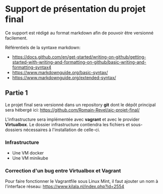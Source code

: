 # Support de présentation du projet final

Ce support est rédigé au format markdown afin de pouvoir être versionné facilement.

Référentiels de la syntaxe markdown:

- <https://docs.github.com/en/get-started/writing-on-github/getting-started-with-writing-and-formatting-on-github/basic-writing-and-formatting-syntax4>
- <https://www.markdownguide.org/basic-syntax/>
- <https://www.markdownguide.org/extended-syntax/>

## Partie 1

Le projet final sera versionné dans un repository **git** dont le dépôt principal sera hébergé ici:
<https://github.com/Romain-Revel/ajc-projet-final/>

L'infrastructure sera implémentée avec **vagrant** et avec le provider **Virtualbox**. Le dossier infrastructure contiendra les fichiers et sous-dossiers nécessaires à l'installation de celle-ci.

### Infrastructure

- Une VM docker
- Une VM minikube

### Correction d'un bug entre Virtualbox et Vagrant

Pour faire fonctionner le Vagrantfile sous Linux Mint, il faut ajouter un nom à l'interface réseau:
<https://www.kilala.nl/index.php?id=2554>
